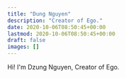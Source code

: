 ```yaml
---
title: "Dung Nguyen"
description: "Creator of Ego."
date: 2020-10-06T08:50:45+00:00
lastmod: 2020-10-06T08:50:45+00:00
draft: false
images: []
---
```


Hi! I'm Dzung Nguyen, Creator of Ego.

